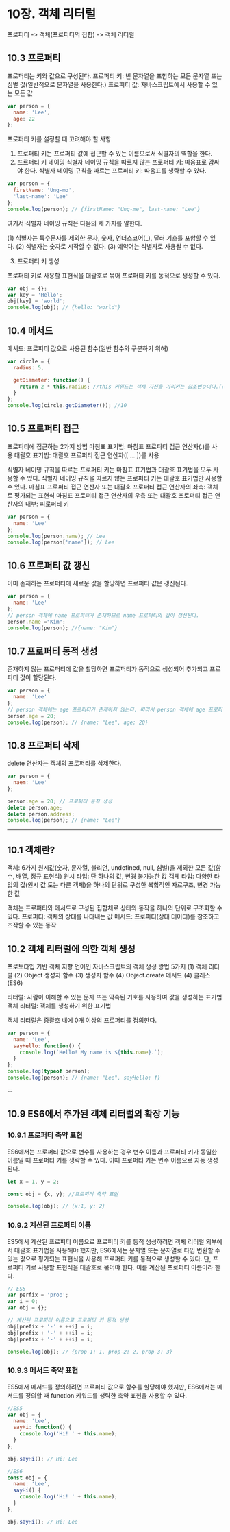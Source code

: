 # 10장. 객체 리터럴
프로퍼티 -> 객체(프로퍼티의 집합) -> 객체 리터럴


## 10.3 프로퍼티
프로퍼티는 키와 값으로 구성된다.
프로퍼티 키: 빈 문자열을 포함하는 모든 문자열 또는 심벌 값(일반적으로 문자열을 사용한다.)
프로퍼티 값: 자바스크립트에서 사용할 수 있는 모든 값

```js
var person = {
  name: 'Lee', 
  age: 22 
};
```

프로퍼티 키를 설정할 때 고려해야 할 사항
1. 프로퍼티 키는 프로퍼티 값에 접근할 수 있는 이름으로서 식별자의 역할을 한다.
2. 프르퍼티 키 네이밍
식별자 네이밍 규칙을 따르지 않는 프로퍼티 키: 따옴표로 감싸야 한다.
식별자 네이밍 규칙을 따르는 프로퍼티 키: 따옴표를 생략할 수 있다.

```javascript
var person = {
  firstName: 'Ung-mo',
  'last-name': 'Lee'
};
console.log(person); // {firstName: "Ung-me", last-name: "Lee"}
```

여기서 식별자 네이밍 규칙은 다음의 세 가지를 말한다.

(1) 식별자는 특수문자를 제외한 문자, 숫자, 언더스코어(_), 달러 기호를 포함할 수 있다.
(2) 식별자는 숫자로 시작할 수 없다.
(3) 예약어는 식별자로 사용될 수 없다. 

3. 프로퍼티 키 생성

프로퍼티 키로 사용할 표현식을 대괄호로 묶어 프로퍼티 키를 동적으로 생성할 수 있다.

```js
var obj = {};
var key = 'Hello';
obj[key] = 'world';
console.log(obj); // {hello: "world"}
```


## 10.4 메서드

메서드: 프로퍼티 값으로 사용된 함수(일반 함수와 구분하기 위해)

```js
var circle = {
  radius: 5,

  getDiameter: function() {
    return 2 * this.radius; //this 키워드는 객체 자신을 가리키는 참조변수이다.(circle)
  }
};
console.log(circle.getDiameter()); //10
```


## 10.5 프로퍼티 접근
프로퍼티에 접근하는 2가지 방법
마침표 표기법: 마침표 프로퍼티 접근 연산자(.)를 사용
대괄호 표기법: 대괄호 프로퍼티 접근 연산자([ … ])를 사용

식별자 네이밍 규칙을 따르는 프로퍼티 키는 마침표 표기법과 대괄호 표기법을 모두 사용할 수 있다.
식별자 네이밍 규칙을 따르지 않는 프로퍼티 키는 대괄호 표기법만 사용할 수 있다.
마침표 프로퍼티 접근 연산자 또는 대괄호 프로퍼티 접근 연산자의 좌측: 객체로 평가되는 표현식
마침표 프로퍼티 접근 연산자의 우측 또는 대괄호 프로퍼티 접근 연산자의 내부: 피로퍼티 키

```js
var person = {
  name: 'Lee'
};
console.log(person.name); // Lee 
console.log(person['name']); // Lee
```


## 10.6 프로퍼티 값 갱신

이미 존재하는 프로퍼티에 새로운 값을 할당하면 프로퍼티 값은 갱신된다.

```js
var person = {
  name: 'Lee'
};
// person 객체에 name 프로퍼티가 존재하므로 name 프로퍼티의 값이 갱신된다.
person.name ="Kim";
console.log(person); //{name: "Kim"}
```

## 10.7 프로퍼티 동적 생성

존재하지 않는 프로퍼티에 값을 할당하면 프로퍼티가 동적으로 생성되어 추가되고 프로퍼티 값이 할당된다.

```js
var person = {
  name: 'Lee'
};
// person 객체에는 age 프로퍼티가 존재하지 않는다. 따라서 person 객체에 age 프로퍼티가 동적으로 생성되고 값이 할당된다.
person.age = 20;
console.log(person); // {name: "Lee", age: 20}
```


## 10.8 프로퍼티 삭제

delete 연산자는 객체의 프로퍼티를 삭제한다.

```js
var person = {
  naem: 'Lee'
};

person.age = 20; // 프로퍼티 동적 생성
delete person.age;
delete person.address;
console.log(person); // {name: "Lee"}
```

---
## 10.1 객체란?

객체: 6가지 원시값(숫자, 문자열, 불리언, undefined, null, 심벌)을 제외한 모든 값(함수, 배열, 정규 표현식)
원시 타입: 단 하나의 값, 변경 불가능한 값
객체 타입: 다양한 타입의 값(원시 값 도는 다른 객체)을 하나의 단위로 구성한 복합적인 자료구조, 변경 가능한 값

객체는 프로퍼티와 메서드로 구성된 집합체로 상태와 동작을 하나의 단위로 구조화할 수 있다.
프로퍼티: 객체의 상태를 나타내는 값
메서드: 프로퍼티(상태 데이터)를 참조하고 조작할 수 있는 동작


## 10.2 객체 리터럴에 의한 객체 생성

프로토타입 기반 객체 지향 언어인 자바스크립트의 객체 생성 방법 5가지
(1) 객체 리터럴
(2) Object 생성자 함수
(3) 생성자 함수
(4) Object.create 메서드
(4) 클래스(ES6)

리터럴: 사람이 이해할 수 있는 문자 또는 약속된 기호를 사용하여 값을 생성하는 표기법
객체 리터럴: 객체를 생성하기 위한 표기법

객체 리터럴은 중괄호 내에 0개 이상의 프로퍼티를 정의한다.

```js
var person = {
  name: 'Lee',
  sayHello: function() {
    console.log(`Hello! My name is ${this.name}.`);
  }
};
console.log(typeof person);
console.log(person); // {name: "Lee", sayHello: f}
```

--
## 10.9 ES6에서 추가된 객체 리터럴의 확장 기능
### 10.9.1 프로퍼티 축약 표현

ES6에서는 프로퍼티 값으로 변수를 사용하는 경우 변수 이름과 프로퍼티 키가 동일한 이름일 때 프로퍼티 키를 생략할 수 있다. 이때 프로퍼티 키는 변수 이름으로 자동 생성된다.

```js
let x = 1, y = 2;

const obj = {x, y}; //프로퍼티 축약 표현

console.log(obj); // {x:1, y: 2}
```

### 10.9.2 계산된 프로퍼티 이름

ES5에서 계산된 프로퍼티 이름으로 프로퍼티 키를 동적 생성하려면 객체 리터럴 외부에서 대괄호 표기법을 사용해야 했지만, ES6에서는 문자열 또는 문자열로 타입 변환할 수 있는 값으로 평가되는 표현식을 사용해 프로퍼티 키를 동적으로 생성할 수 있다. 단, 프로퍼티 키로 사용할 표현식을 대괄호로 묶어야 한다. 이를 계산된 프로퍼티 이름이라 한다.

```js
// ES5
var perfix = 'prop';
var i = 0;
var obj = {};

// 계산된 프로퍼티 이름으로 프로퍼티 키 동적 생성
obj[prefix + '-' + ++i] = i;
obj[prefix + '-' + ++i] = i;
obj[prefix + '-' + ++i] = i;

console.log(obj); // {prop-1: 1, prop-2: 2, prop-3: 3}
```


### 10.9.3 메서드 축약 표현

ES5에서 메서드를 정의하려면 프로퍼티 값으로 함수를 할당해야 했지만, ES6에서는 메서드를 정의할 때 function 키워드를 생략한 축약 표현을 사용할 수 있다.

```js
//ES5
var obj = {
  name: 'Lee',
  sayHi: function() {
    console.log('Hi! ' + this.name);
  }
};

obj.sayHi(): // Hi! Lee

//ES6
const obj = {
  name: 'Lee',
  sayHi() {
    console.log('Hi! ' + this.name);
  }
};

obj.sayHi(); // Hi! Lee
```
